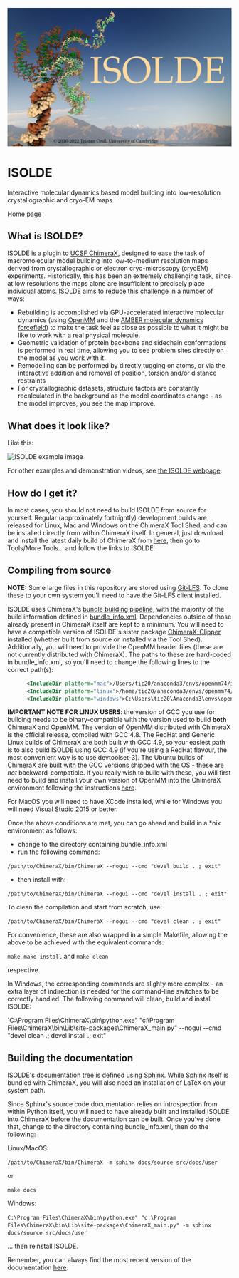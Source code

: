 ![ISOLDE logo](https://github.com/tristanic/isolde/blob/master/logo/isolde_logo.jpg)

# ISOLDE
Interactive molecular dynamics based model building into low-resolution crystallographic and cryo-EM maps

[Home page](https://isolde.cimr.cam.ac.uk/)

## What is ISOLDE?

ISOLDE is a plugin to [UCSF ChimeraX](https://www.cgl.ucsf.edu/chimerax/), designed to ease the task of 
macromolecular model building into low-to-medium resolution maps derived from crystallographic or electron 
cryo-microscopy (cryoEM) experiments. Historically, this has been an extremely challenging task, since at 
low resolutions the maps alone are insufficient to precisely place individual atoms. ISOLDE aims to reduce
this challenge in a number of ways:

* Rebuilding is accomplished via GPU-accelerated interactive molecular dynamics (using [OpenMM](http://openmm.org/)
  and the [AMBER molecular dynamics forcefield](https://ambermd.org/AmberModels.php)) to make the task feel as close
  as possible to what it might be like to work with a real physical molecule.
* Geometric validation of protein backbone and sidechain conformations is performed in real time, allowing you to see
  problem sites directly on the model as you work with it.
* Remodelling can be performed by directly tugging on atoms, or via the interactive addition and removal of position, 
  torsion and/or distance restraints
* For crystallographic datasets, structure factors are constantly recalculated in the background as the model coordinates
  change - as the model improves, you see the map improve.
  
## What does it look like?

Like this:

![ISOLDE example image](https://github.com/tristanic/isolde/blob/master/isolde/docs/source/tutorials/intro/crystal_intro/images/3io0_Thr84.jpg)

For other examples and demonstration videos, see [the ISOLDE webpage](https://isolde.cimr.cam.ac.uk).

## How do I get it?

In most cases, you should not need to build ISOLDE from source for yourself. Regular (approximately fortnightly) 
development builds are released for Linux, Mac and Windows on the ChimeraX Tool Shed, and can be installed 
directly from within ChimeraX itself. In general, just download and install the latest daily build of ChimeraX 
from [here](https://www.cgl.ucsf.edu/chimerax/download.html#daily), then go to Tools/More Tools... and follow
the links to ISOLDE. 

## Compiling from source

**NOTE:** Some large files in this repository are stored using [Git-LFS](https://git-lfs.github.com/). To clone these to your own system you'll need to have the Git-LFS client installed.

ISOLDE uses ChimeraX's [bundle building pipeline](https://www.cgl.ucsf.edu/chimerax/docs/devel/writing_bundles.html), with
the majority of the build information defined in [bundle_info.xml](https://github.com/tristanic/isolde/blob/master/isolde/bundle_info.xml).
Dependencies outside of those already present in ChimeraX itself are kept to a minimum. You will need to have a compatible
version of ISOLDE's sister package [ChimeraX-Clipper](https://github.com/tristanic/chimerax-clipper) installed (whether built
from source or installed via the Tool Shed). Additionally, you will need to provide the OpenMM header files (these are not 
currently distributed with ChimeraX). The paths to these are hard-coded in bundle_info.xml, so you'll need to change the 
following lines to the correct path(s):

```xml
      <IncludeDir platform="mac">/Users/tic20/anaconda3/envs/openmm74/include</IncludeDir>
      <IncludeDir platform="linux">/home/tic20/anaconda3/envs/openmm74/include</IncludeDir>
      <IncludeDir platform="windows">C:\Users\tic20\Anaconda3\envs\openmm74\include</IncludeDir>
```

**IMPORTANT NOTE FOR LINUX USERS**: the version of GCC you use for building needs to be binary-compatible with the version 
used to build **both** ChimeraX and OpenMM. The version of OpenMM distributed with ChimeraX is the official release, compiled 
with GCC 4.8. The RedHat and Generic Linux builds of ChimeraX are both built with GCC 4.9, so your easiest path is to also 
build ISOLDE using GCC 4.9 (if you're using a RedHat flavour, the most convenient way is to use devtoolset-3). The Ubuntu 
builds of ChimeraX are built with the GCC versions shipped with the OS - these are *not* backward-compatible. If you really 
wish to build with these, you will first need to build and install your own version of OpenMM into the ChimeraX environment 
following the instructions [here](http://docs.openmm.org/latest/userguide/library.html#compiling-openmm-from-source-code).

For MacOS you will need to have XCode installed, while for Windows you will need Visual Studio 2015 or better.

Once the above conditions are met, you can go ahead and build in a *nix environment as follows:

- change to the directory containing bundle_info.xml
- run the following command:

`/path/to/ChimeraX/bin/ChimeraX --nogui --cmd "devel build . ; exit"`

- then install with:

`/path/to/ChimeraX/bin/ChimeraX --nogui --cmd "devel install . ; exit"`

To clean the compilation and start from scratch, use:

`/path/to/ChimeraX/bin/ChimeraX --nogui --cmd "devel clean . ; exit"`

For convenience, these are also wrapped in a simple Makefile, allowing the above to be achieved with the equivalent commands:

`make`, `make install` and `make clean`

respective.

In Windows, the corresponding commands are slighty more complex - an extra layer of indirection is needed for the 
command-line switches to be correctly handled. The following command will clean, build and install ISOLDE:

`C:\Program Files\ChimeraX\bin\python.exe" "c:\Program Files\ChimeraX\bin\Lib\site-packages\ChimeraX_main.py" --nogui --cmd "devel clean .; devel install .; exit"

## Building the documentation

ISOLDE's documentation tree is defined using [Sphinx](http://www.sphinx-doc.org/en/master/). While Sphinx itself is bundled 
with ChimeraX, you will also need an installation of LaTeX on your system path. 

Since Sphinx's source code documentation relies on introspection from within Python itself, you will need to have already built
and installed ISOLDE into ChimeraX before the documentation can be built. Once you've done that, change to the directory 
containing bundle_info.xml, then do the following:

Linux/MacOS:

`/path/to/ChimeraX/bin/ChimeraX -m sphinx docs/source src/docs/user`

or 

`make docs`

Windows:

`C:\Program Files\ChimeraX\bin\python.exe" "c:\Program Files\ChimeraX\bin\Lib\site-packages\ChimeraX_main.py" -m sphinx docs/source src/docs/user`

... then reinstall ISOLDE. 

Remember, you can always find the most recent version of the documentation [here](https://isolde.cimr.cam.ac.uk/documentation/).

